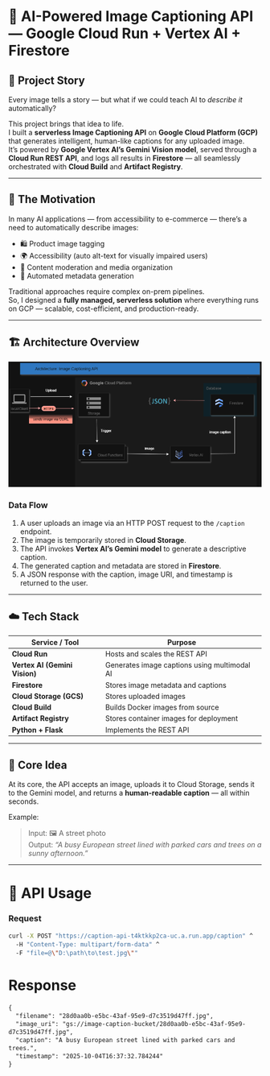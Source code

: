 # 🧠 AI-Powered Image Captioning API — Google Cloud Run + Vertex AI + Firestore

## 🌟 Project Story

Every image tells a story — but what if we could teach AI to *describe it* automatically?

This project brings that idea to life.  
I built a **serverless Image Captioning API** on **Google Cloud Platform (GCP)** that generates intelligent, human-like captions for any uploaded image.  
It’s powered by **Google Vertex AI’s Gemini Vision model**, served through a **Cloud Run REST API**, and logs all results in **Firestore** — all seamlessly orchestrated with **Cloud Build** and **Artifact Registry**.

---

## 🧩 The Motivation

In many AI applications — from accessibility to e-commerce — there’s a need to automatically describe images:
- 🛍️ Product image tagging  
- 🌍 Accessibility (auto alt-text for visually impaired users)  
- 📰 Content moderation and media organization  
- 📸 Automated metadata generation  

Traditional approaches require complex on-prem pipelines.  
So, I designed a **fully managed, serverless solution** where everything runs on GCP — scalable, cost-efficient, and production-ready.

---

## 🏗️ Architecture Overview

![Architecture](https://github.com/praveenreddy82472/image-captioning-API-with-GCP/blob/main/image_cap_api.png)

### **Data Flow**
1. A user uploads an image via an HTTP POST request to the `/caption` endpoint.
2. The image is temporarily stored in **Cloud Storage**.
3. The API invokes **Vertex AI’s Gemini model** to generate a descriptive caption.
4. The generated caption and metadata are stored in **Firestore**.
5. A JSON response with the caption, image URI, and timestamp is returned to the user.

---

## ☁️ Tech Stack

| Service / Tool | Purpose |
|----------------|----------|
| **Cloud Run** | Hosts and scales the REST API |
| **Vertex AI (Gemini Vision)** | Generates image captions using multimodal AI |
| **Firestore** | Stores image metadata and captions |
| **Cloud Storage (GCS)** | Stores uploaded images |
| **Cloud Build** | Builds Docker images from source |
| **Artifact Registry** | Stores container images for deployment |
| **Python + Flask** | Implements the REST API |

---

## 🧠 Core Idea

At its core, the API accepts an image, uploads it to Cloud Storage, sends it to the Gemini model, and returns a **human-readable caption** — all within seconds.

Example:
> Input: 🖼️ A street photo  
> Output: *“A busy European street lined with parked cars and trees on a sunny afternoon.”*

---

# 🧪 API Usage

### **Request**
```bash
curl -X POST "https://caption-api-t4ktkkp2ca-uc.a.run.app/caption" ^
  -H "Content-Type: multipart/form-data" ^
  -F "file=@\"D:\path\to\test.jpg\""
```


# Response
```
{
  "filename": "28d0aa0b-e5bc-43af-95e9-d7c3519d47ff.jpg",
  "image_uri": "gs://image-caption-bucket/28d0aa0b-e5bc-43af-95e9-d7c3519d47ff.jpg",
  "caption": "A busy European street lined with parked cars and trees.",
  "timestamp": "2025-10-04T16:37:32.784244"
}
```
